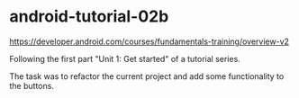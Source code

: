 # android-tutorial-02b

https://developer.android.com/courses/fundamentals-training/overview-v2

Following the first part "Unit 1: Get started" of a tutorial series.

The task was to refactor the current project and add some functionality to the buttons.
